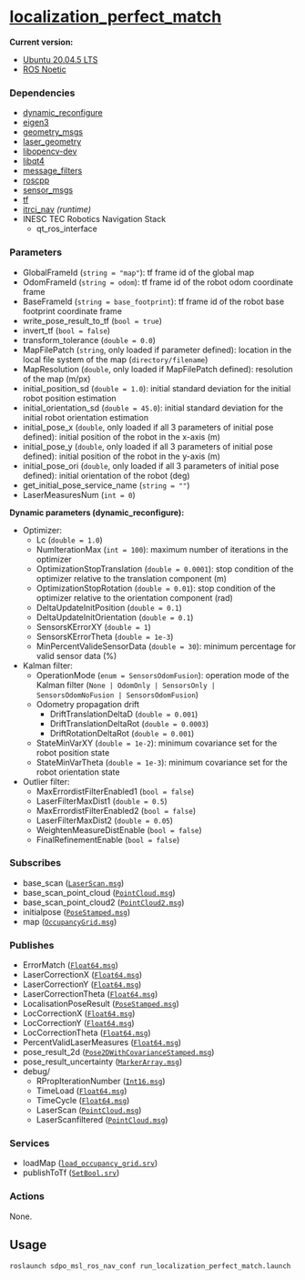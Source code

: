 # [localization_perfect_match](https://gitlab.inesctec.pt/jarvis/localization_perfect_match_stack)

**Current version:**

- [Ubuntu 20.04.5 LTS](https://releases.ubuntu.com/focal/)
- [ROS Noetic](https://wiki.ros.org/noetic)

### Dependencies

- [dynamic_reconfigure](https://wiki.ros.org/dynamic_reconfigure)
- [eigen3](https://eigen.tuxfamily.org/dox/)
- [geometry_msgs](https://wiki.ros.org/geometry_msgs)
- [laser_geometry](https://wiki.ros.org/laser_geometry)
- [libopencv-dev](https://index.ros.org/d/libopencv-dev/)
- [libqt4](https://index.ros.org/d/libqt4-dev/)
- [message_filters](https://wiki.ros.org/message_filters)
- [roscpp](https://wiki.ros.org/roscpp)
- [sensor_msgs](https://wiki.ros.org/sensor_msgs)
- [tf](https://wiki.ros.org/tf)
- [itrci_nav](https://gitlab.inesctec.pt/CRIIS/inesctec_robotics_custom_interfaces_stack/-/tree/main/itrci_nav)
  _(runtime)_
- INESC TEC Robotics Navigation Stack
    - qt_ros_interface

### Parameters

- GlobalFrameId (`string = "map"`): tf frame id of the global map
- OdomFrameId (`string = odom`): tf frame id of the robot odom coordinate frame
- BaseFrameId (`string = base_footprint`): tf frame id of the robot base
  footprint coordinate frame
- write_pose_result_to_tf (`bool = true`)
- invert_tf (`bool = false`)
- transform_tolerance (`double = 0.0`)
- MapFilePatch (`string`, only loaded if parameter defined): location in the
  local file system of the map (`directory/filename`)
- MapResolution (`double`, only loaded if MapFilePatch defined): resolution of
  the map (m/px)
- initial_position_sd (`double = 1.0`): initial standard deviation for the
  initial robot position estimation
- initial_orientation_sd (`double = 45.0`): initial standard deviation for the
  initial robot orientation estimation
- initial_pose_x (`double`, only loaded if all 3 parameters of initial pose
  defined): initial position of the robot in the x-axis (m)
- initial_pose_y (`double`, only loaded if all 3 parameters of initial pose
  defined): initial position of the robot in the y-axis (m)
- initial_pose_ori (`double`, only loaded if all 3 parameters of initial pose
  defined): initial orientation of the robot (deg)
- get_initial_pose_service_name (`string = ""`)
- LaserMeasuresNum (`int = 0`)

**Dynamic parameters (dynamic_reconfigure):**

- Optimizer:
    - Lc (`double = 1.0`)
    - NumIterationMax (`int = 100`): maximum number of iterations in the optimizer
    - OptimizationStopTranslation (`double = 0.0001`): stop condition of the
      optimizer relative to the translation component (m)
    - OptimizationStopRotation (`double = 0.01`): stop condition of the
      optimizer relative to the orientation component (rad)
    - DeltaUpdateInitPosition (`double = 0.1`)
    - DeltaUpdateInitOrientation (`double = 0.1`)
    - SensorsKErrorXY (`double = 1`)
    - SensorsKErrorTheta (`double = 1e-3`)
    - MinPercentValideSensorData (`double = 30`): minimum percentage for valid
      sensor data (%)
- Kalman filter:
    - OperationMode (`enum = SensorsOdomFusion`): operation mode of the Kalman
      filter
      (`None | OdomOnly | SensorsOnly | SensorsOdomNoFusion | SensorsOdomFusion`)
    - Odometry propagation drift
        - DriftTranslationDeltaD (`double = 0.001`)
        - DriftTranslationDeltaRot (`double = 0.0003`)
        - DriftRotationDeltaRot (`double = 0.001`)
    - StateMinVarXY (`double = 1e-2`): minimum covariance set for the robot
      position state
    - StateMinVarTheta (`double = 1e-3`): minimum covariance set for the robot
      orientation state
- Outlier filter:
    - MaxErrordistFilterEnabled1 (`bool = false`)
    - LaserFilterMaxDist1 (`double = 0.5`)
    - MaxErrordistFilterEnabled2 (`bool = false`)
    - LaserFilterMaxDist2 (`double = 0.05`)
    - WeightenMeasureDistEnable (`bool = false`)
    - FinalRefinementEnable (`bool = false`)

### Subscribes

- base_scan
  ([`LaserScan.msg`](https://docs.ros.org/en/noetic/api/sensor_msgs/html/msg/LaserScan.html))
- base_scan_point_cloud
  ([`PointCloud.msg`](https://docs.ros.org/en/noetic/api/sensor_msgs/html/msg/PointCloud.html))
- base_scan_point_cloud2
  ([`PointCloud2.msg`](https://docs.ros.org/en/noetic/api/sensor_msgs/html/msg/PointCloud2.html))
- initialpose
  ([`PoseStamped.msg`](https://docs.ros.org/en/noetic/api/geometry_msgs/html/msg/PoseStamped.html))
- map
  ([`OccupancyGrid.msg`](https://docs.ros.org/en/noetic/api/nav_msgs/html/msg/OccupancyGrid.html))

### Publishes

- ErrorMatch
  ([`Float64.msg`](https://docs.ros.org/en/noetic/api/std_msgs/html/msg/Float64.html))
- LaserCorrectionX
  ([`Float64.msg`](https://docs.ros.org/en/noetic/api/std_msgs/html/msg/Float64.html))
- LaserCorrectionY
  ([`Float64.msg`](https://docs.ros.org/en/noetic/api/std_msgs/html/msg/Float64.html))
- LaserCorrectionTheta
  ([`Float64.msg`](https://docs.ros.org/en/noetic/api/std_msgs/html/msg/Float64.html))
- LocalisationPoseResult
  ([`PoseStamped.msg`](https://docs.ros.org/en/noetic/api/geometry_msgs/html/msg/PoseStamped.html))
- LocCorrectionX
  ([`Float64.msg`](https://docs.ros.org/en/noetic/api/std_msgs/html/msg/Float64.html))
- LocCorrectionY
  ([`Float64.msg`](https://docs.ros.org/en/noetic/api/std_msgs/html/msg/Float64.html))
- LocCorrectionTheta
  ([`Float64.msg`](https://docs.ros.org/en/noetic/api/std_msgs/html/msg/Float64.html))
- PercentValidLaserMeasures
  ([`Float64.msg`](https://docs.ros.org/en/noetic/api/std_msgs/html/msg/Float64.html))
- pose_result_2d
  ([`Pose2DWithCovarianceStamped.msg`](https://gitlab.inesctec.pt/CRIIS/inesctec_robotics_custom_interfaces_stack/-/blob/main/itrci_nav/msg/Pose2DWithCovarianceStamped.msg))
- pose_result_uncertainty
  ([`MarkerArray.msg`](https://docs.ros.org/en/noetic/api/visualization_msgs/html/msg/MarkerArray.html))
- debug/
    - RPropIterationNumber
      ([`Int16.msg`](https://docs.ros.org/en/noetic/api/std_msgs/html/msg/Int16.html))
    - TimeLoad
      ([`Float64.msg`](https://docs.ros.org/en/noetic/api/std_msgs/html/msg/Float64.html))
    - TimeCycle
      ([`Float64.msg`](https://docs.ros.org/en/noetic/api/std_msgs/html/msg/Float64.html))
    - LaserScan
      ([`PointCloud.msg`](https://docs.ros.org/en/noetic/api/sensor_msgs/html/msg/PointCloud.html))
    - LaserScanfiltered
      ([`PointCloud.msg`](https://docs.ros.org/en/noetic/api/sensor_msgs/html/msg/PointCloud.html))

### Services

- loadMap
  ([`load_occupancy_grid.srv`](https://gitlab.inesctec.pt/CRIIS/inesctec_robotics_custom_interfaces_stack/-/blob/main/itrci_nav/srv/load_occupancy_grid.srv))
- publishToTf
  ([`SetBool.srv`](https://docs.ros.org/en/noetic/api/std_srvs/html/srv/SetBool.html))

### Actions

None.

## Usage

```sh
roslaunch sdpo_msl_ros_nav_conf run_localization_perfect_match.launch
```

